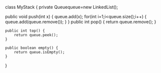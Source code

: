 class MyStack {
private Queue<Integer>queue=new LinkedList();

public void push(int x)
{
queue.add(x);
for(int i=1;i<queue.size();i++)
{
    queue.add(queue.remove());
}
}
    public int pop() {
        return queue.remove();
    }
    
    public int top() {
        return queue.peek();
    }
    
    public boolean empty() {
        return queue.isEmpty();
    }
}

